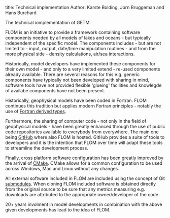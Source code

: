 title: Technical implementation
Author: Karste Bolding, Jorn Bruggeman and Hans Burchard

The technical iomplementation of GETM.

FLOM is an initiative to provide a framework containing software components
needed by all models of lakes and oceans - but typically independent of the 
specific model. The components includes - but are not limited to - input,
output, date/time manipulation routines - and from the more physical side - 
density calculations, air/sea interactions.

Historically, model developers have implemented these components for their own
model - and only to a very limited extend - re-used components already
available. There are several reasons for this e.g. generic components
have typically not been developed with sharing in mind, software tools have not
provided flexible 'glueing' facilities and knowlegde of availabe components
have not been present.

Historically, geophysical models have been coded in Fortran. FLOM continues
this tradition but applies modern Fortran principles - notably the use
of [Fortran derived types](http://fortranwiki.org/fortran/show/Object-oriented+programming). 

Furthermore, the sharing of computer code - not only in the field of 
geophysical models - have been greatly enhanced through the use of public
code repositories available to everybody from everywhere. The main one being
[GitHub](https://github.com/) where also FLOM is hosted. GitHub provides
a suite of tools to developers and it is the intention that FLOM over time
will adapt these tools to streamline the development process. 

Finally, cross platform software configuration has been greatly improved
by the arrival of [CMake](https://cmake.org/). CMake allows for a common 
configuration to be used across Windows, Mac and Linux without any changes.

All external software included in FLOM are included using the concept of
Git [submodules](https://git-scm.com/book/en/v2/Git-Tools-Submodules). When
cloning FLOM included software is obtained directly from the original source
to be sure that any metrics measuring e.g. downloads are attributed to the
appropriate owner/developer of the code.

20+ years involment in model developments in combination with the above 
given developments has lead to the idea of FLOM.
